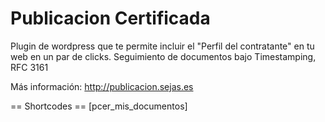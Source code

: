 Publicacion Certificada
========================

Plugin de wordpress que te permite incluir el "Perfil del contratante" en tu web en un par de clicks.
Seguimiento de documentos bajo Timestamping, RFC 3161

Más información: http://publicacion.sejas.es



== Shortcodes ==
[pcer_mis_documentos]
